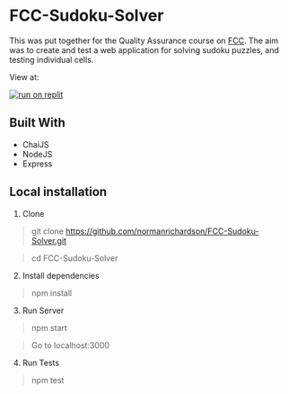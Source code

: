 # FCC-Sudoku-Solver

This was put together for the Quality Assurance course on [FCC](https://www.freecodecamp.org/learn/quality-assurance/). The aim was to create and test a web application for solving sudoku puzzles, and testing individual cells.

View at:

[![run on replit](https://replit.com/badge/github/@Mormonorman/FCC-Sudoku-Solver)](https://replit.com/@Mormonorman/FCC-Sudoku-Solver?v=1)

## Built With
 * ChaiJS
 * NodeJS
 * Express

## Local installation

1. Clone

> git clone https://github.com/normanrichardson/FCC-Sudoku-Solver.git

> cd FCC-Sudoku-Solver

2. Install dependencies

> npm install

3. Run Server

> npm start

> Go to localhost:3000

4. Run Tests

> npm test
